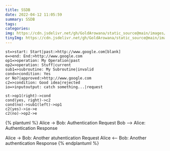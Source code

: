 ```yaml
---
title: SSDB
date: 2022-04-12 11:05:59
summary: SSDB
tags:
categories:
img: https://cdn.jsdelivr.net/gh/GoldArowana/static_source@main/images/cover/co139-m.jpg
tinyImg: https://cdn.jsdelivr.net/gh/GoldArowana/static_source@main/images/tiny/cover/co139.jpg
---
```



```flow
st=>start: Start|past:>http://www.google.com[blank]
e=>end: End:>http://www.google.com
op1=>operation: My Operation|past
op2=>operation: Stuff|current
sub1=>subroutine: My Subroutine|invalid
cond=>condition: Yes
or No?|approved:>http://www.google.com
c2=>condition: Good idea|rejected
io=>inputoutput: catch something...|request

st->op1(right)->cond
cond(yes, right)->c2
cond(no)->sub1(left)->op1
c2(yes)->io->e
c2(no)->op2->e
```


{% plantuml %}
Alice -> Bob: Authentication Request
Bob --> Alice: Authentication Response

Alice -> Bob: Another atuhentication Request
Alice <-- Bob: Another authentication Response
{% endplantuml %}